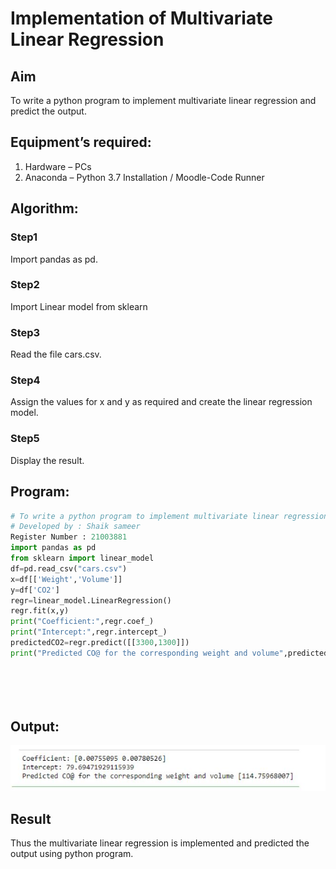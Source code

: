 # Implementation of Multivariate Linear Regression
## Aim
To write a python program to implement multivariate linear regression and predict the output.
## Equipment’s required:
1.	Hardware – PCs
2.	Anaconda – Python 3.7 Installation / Moodle-Code Runner
## Algorithm:
### Step1

Import pandas as pd.
### Step2
Import Linear model from sklearn
### Step3

Read the file cars.csv.
### Step4

Assign the values for x and y as required and create the linear regression model.
### Step5

Display the result.
## Program:
```python
# To write a python program to implement multivariate linear regression and predict the output.
# Developed by : Shaik sameer
Register Number : 21003881
import pandas as pd
from sklearn import linear_model
df=pd.read_csv("cars.csv")
x=df[['Weight','Volume']]
y=df['CO2']
regr=linear_model.LinearRegression()
regr.fit(x,y)
print("Coefficient:",regr.coef_)
print("Intercept:",regr.intercept_)
predictedCO2=regr.predict([[3300,1300]])
print("Predicted CO@ for the corresponding weight and volume",predictedCO2)






```
## Output:

![output](https://github.com/Shaik-sameer-AIML/Multivariate-Linear-Regression/blob/master/!.JPG?raw=true)




## Result
Thus the multivariate linear regression is implemented and predicted the output using python program.
